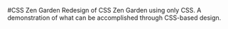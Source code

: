 #CSS Zen Garden
Redesign of CSS Zen Garden using only CSS. A demonstration of what can be accomplished through CSS-based design.
